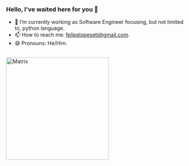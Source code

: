 ### Hello, I've waited here for you 🎤

- 🔭 I’m currently working as Software Engineer focusing, but not limited to, python language.
- 📫 How to reach me: felipelopeseti@gmail.com.
- 😄 Pronouns: He/Him.
  
<!---
- 🌱 I’m currently learning Python, Flask, Fastapi, Docker, Airflow, MongoDB & Postgres.
 --->
<!--- <div align="center">
  <a href="https://github.com/ofelipelopes">
  <img height="180em" src="https://github-readme-stats.vercel.app/api?username=ofelipelopes&show_icons=true&theme=codeSTACKr&include_all_commits=true&count_private=true"/>
  <img height="180em" src="https://github-readme-stats.vercel.app/api/top-langs/?username=ofelipelopes&layout=compact&langs_count=7&theme=codeSTACKr"/>
</div>
 --->
 <div style="display: inline_block"><br>
   <img align="center" alt="Matrix" height="280" widght="760" src="https://media.tenor.com/Cv67KSDwSucAAAAC/white-rabbit-matrix.gif">
   <!---<img align="left" alt="Pizza" height="280" widght="280"src="https://media.discordapp.net/attachments/761699564453363716/953779980649783306/7cJ2.gif">
   <img align="right" alt="Dev-Dog" src="https://images-ext-1.discordapp.net/external/cU9cbv2uPuNmaEgJC3fVQdSVJ6MdHvCdnYhX5loVqDU/https/i.gifer.com/2IS5.gif">--->
 </div>
   
   
